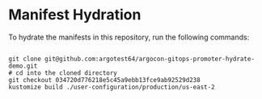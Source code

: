 
# Manifest Hydration

To hydrate the manifests in this repository, run the following commands:

```shell

git clone git@github.com:argotest64/argocon-gitops-promoter-hydrate-demo.git
# cd into the cloned directory
git checkout 034720d776218e5c45a9ebb13fce9ab92529d238
kustomize build ./user-configuration/production/us-east-2
```